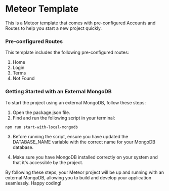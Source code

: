 # Meteor Template

This is a Meteor template that comes with pre-configured Accounts and Routes to help you start a new project quickly.

### Pre-configured Routes
This template includes the following pre-configured routes:


1. Home
2. Login
3. Terms
4. Not Found

### Getting Started with an External MongoDB
To start the project using an external MongoDB, follow these steps:

1. Open the package.json file.
2. Find and run the following script in your terminal:

```bash
npm run start-with-local-mongodb
```
3. Before running the script, ensure you have updated the DATABASE_NAME variable with the correct name for your MongoDB database.

4. Make sure you have MongoDB installed correctly on your system and that it's accessible by the project.


By following these steps, your Meteor project will be up and running with an external MongoDB, allowing you to build and develop your application seamlessly. Happy coding!